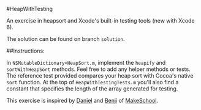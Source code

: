 #HeapWithTesting

An exercise in heapsort and Xcode's built-in testing tools (new with Xcode 6).

The solution can be found on branch `solution`.

##Instructions:

In `NSMutableDictionary+HeapSort.m`, implement the `heapify` and `sortWithHeapSort` methods. Feel free to add any helper methods or tests. The reference test provided compares your heap sort with Cocoa's native `sort` function. At the top of `HeapWithTestingTests.m` you'll also find a constant that specifies the length of the array generated for testing. 


This exercise is inspired by [Daniel](http://danielhaaser.com/) and [Benji](http://blog.benjamin-encz.de/) of [MakeSchool](https://www.makeschool.com/).